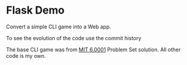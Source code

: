 # Flask Demo

Convert a simple CLI game into a Web app. 

To see the evolution of the code use the commit history

The base CLI game was from [MIT 6.0001](https://ocw.mit.edu/courses/electrical-engineering-and-computer-science/6-0001-introduction-to-computer-science-and-programming-in-python-fall-2016/index.htm) Problem Set solution. All other code is my own.